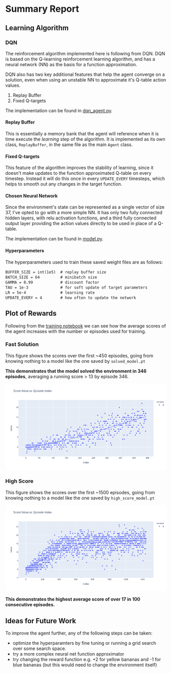 # Summary Report

## Learning Algorithm

### DQN

The reinforcement algorithm implemented here is following from DQN. DQN is based on the Q-learning reinforcement learning algorithm, and has a neural network (NN) as the basis for a function approximation.

DQN also has two key additional features that help the agent converge on a solution, even when using an unstable NN to approximate it's Q-table action values.

1. Replay Buffer
2. Fixed Q-targets

The implementation can be found in [dqn_agent.py](dqn_agent.py).

#### Replay Buffer

This is essentially a memory bank that the agent will reference when it is time execute the *learning* step of the algorithm. It is implemented as its own class, `ReplayBuffer`, in the same file as the main `Agent` class.

#### Fixed Q-targets

This feature of the algorithm improves the stability of learning, since it doesn't make updates to the function approximated Q-table on every timestep. Instead it will do this once in every `UPDATE_EVERY` timesteps, which helps to smooth out any changes in the target function.

#### Chosen Neural Network

Since the environment's state can be represented as a single vector of size 37, I've opted to go with a more simple NN. It has only two fully connected hidden layers, with relu activation functions, and a third fully connected output layer providing the action values directly to be used in place of a Q-table.

The implementation can be found in [model.py](model.py).

#### Hyperparameters

The hyperparameters used to train these saved weight files are as follows:

```
BUFFER_SIZE = int(1e5)  # replay buffer size
BATCH_SIZE = 64         # minibatch size
GAMMA = 0.99            # discount factor
TAU = 1e-3              # for soft update of target parameters
LR = 5e-4               # learning rate 
UPDATE_EVERY = 4        # how often to update the network
```

## Plot of Rewards

Following from the [training notebook](Training.ipynb) we can see how the average scores of the agent increases with the number or episodes used for training.

### Fast Solution

This figure shows the scores over the first ~450 episodes, going from knowing nothing to a model like the one saved by `solved_model.pt`

**This demonstrates that the model solved the environment in 346 episodes**, averaging a running score > 13 by episode 346.

![fastest solution](train_1.png)

### High Score

This figure shows the scores over the first ~1500 episodes, going from knowing nothing to a model like the one saved by `high_score_model.pt`

![high score](train_2.png)

**This demonstrates the highest average score of over 17 in 100 consecutive episodes.**

## Ideas for Future Work

To improve the agent further, any of the following steps can be taken:
- optimize the hyperparamters by fine tuning or running a grid search over some search space. 
- try a more complex neural net function approximator
- try changing the reward function e.g. +2 for yellow bananas and -1 for blue bananas (but this would need to change the environment itself)